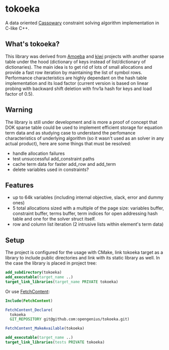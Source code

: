 # tokoeka
A data oriented [Cassowary](https://constraints.cs.washington.edu/cassowary/) constraint solving algorithm implementation in C-like C++.

## What's tokoeka?
This library was derived from [Amoeba](https://github.com/starwing/amoeba) and [kiwi](https://github.com/nucleic/kiwi) projects with another sparse table under the hood (dictionary of keys instead of list/dictionary of dictionaries).
The main idea is to get rid of lots of small allocations and provide a fast row iteration by maintaining the list of symbol rows.
Performance characteristics are highly dependant on the hash table implementation and its load factor (current version is based on linear probing with backward shift deletion with fnv1a hash for keys and load factor of 0.5).

## Warning
The library is still under development and is more a proof of concept that DOK sparse table could be used to implement efficient storage for equation term data
and as studying case to understand the perfomance characteristics of underlying algorithm (so it wasn't used as an solver in any actual product), 
here are some things that must be resolved:
* handle allocation failures
* test unsuccessful add_constraint paths
* cache term data for faster add_row and add_term
* delete variables used in constraints?

## Features
* up to 64k variables (including internal objective, slack, error and dummy ones)
* 5 total allocations sized with a multiple of the page size: variables buffer, constraint buffer, terms buffer, term indices for open addressing hash table and one for the solver struct itself.
* row and column list iteration (2 intrusive lists within element's term data)

## Setup
The project is configured for the usage with CMake, link tokoeka target as a library to include public directories and link with its static library as well. In the case the library is placed in project tree:

```cmake
add_subdirectory(tokoeka)
add_executable(target_name ..)
target_link_libraries(target_name PRIVATE tokoeka)
```

Or use [FetchContent](https://cmake.org/cmake/help/latest/module/FetchContent.html):

```cmake
Include(FetchContent)

FetchContent_Declare(
  tokoeka
  GIT_REPOSITORY git@github.com:opengenius/tokoeka.git)

FetchContent_MakeAvailable(tokoeka)

add_executable(target_name ..)
target_link_libraries(tests PRIVATE tokoeka)
```

